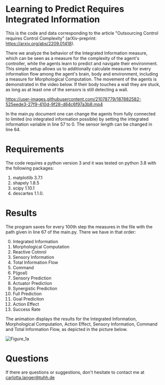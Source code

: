 # Learning to Predict Requires Integrated Information
This is the code and data corresponding to the article "Outsourcing Control requires Control Complexity" (arXiv-preprint: https://arxiv.org/abs/2209.01418). 

There we analyze the behavior of the Integrated Information measure, which can be seen as a measure for the complexity of the agent's controller, while the agents learn to predict and navigate their environment. This simple setup allows us to additionally calculate measures for every information flow among the agent's brain, body and environment, including a measure for Morphological Computation. The movement
of the agents is demonstrated in the video below. If their body touches a wall they are stuck, as long as at least one of the sensors is still detecting a wall.



https://user-images.githubusercontent.com/21078779/187882582-525eede3-27f9-410d-9f28-d64c6f97a3b8.mp4



In the main.py document one can change the agents from fully connected to limited (no integrated information possible) by setting the integrated information variable in line 57 to 0. 
The sensor length can be changed in line 64.

# Requirements
The code requires a python version 3 and it was tested on python 3.8 with the following packages: 
1. matplotlib 3.7.1 
2. shapely 1.8.5 
3. scipy 1.10.1 
4. descartes 1.1.0. 

# Results

The program saves for every 100th step the measures in the file with the path given in line 67 of the main.py. 
There we have in that order:

0. Integrated Information
1. Morphological Computation
2. Reactive Cotnrol
3. Sensory Information
4. Total Information Flow
5. Command
6. P(goal)
7. Sensory Prediction
8. Actuator Prediction
9. Synergistic Prediction
10. Full Prediction
11. Goal Prediciton
12. Action Effect
13. Success Rate 

The animation displays the results for the Integrated Information, Morphological Computation, Action Effect, Sensory Information, Command and Total Information Flow, as depicted in the picture below. 

![Figure_1a](https://user-images.githubusercontent.com/21078779/227466420-36e0cc59-412c-421b-807f-dcb4578e8871.png)

# Questions
If there are questions or suggestions, don't hesitate to contact me at carlotta.langer@tuhh.de
